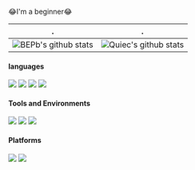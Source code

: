 😂I'm a beginner😂

| .                                                                                                                                       | .                                                                                                                         |
|-----------------------------------------------------------------------------------------------------------------------------------------|---------------------------------------------------------------------------------------------------------------------------|
| ![BEPb's github stats](https://github-readme-stats.vercel.app/api?username=byrzhm&show_icons=true&theme=radical&include_all_commits=true) | ![Quiec's github stats](https://github-readme-stats.vercel.app/api/top-langs/?username=byrzhm&theme=radical&layout=compact) |

#### languages
[![](https://img.shields.io/badge/C-A8B9CC?logo=c&logoColor=fff)](https://en.cppreference.com/w/c/language)
[![](https://img.shields.io/badge/C++-00599C?logo=cplusplus&logoColor=fff)](https://en.cppreference.com/w/)
[![](https://img.shields.io/badge/C%23-512BD4?logo=csharp&logoColor=fff)](https://learn.microsoft.com/en-us/dotnet/csharp/)
[![](https://img.shields.io/badge/python-3776AB?logo=python&logoColor=fff)](https://docs.python.org/3/)

#### Tools and Environments
![](https://img.shields.io/badge/VS-5C2D91?logo=Visual-Studio&logoColor=fff)
![](https://img.shields.io/badge/VSCode-007ACC?logo=Visual-Studio&logoColor=fff)
![](https://img.shields.io/badge/Unity-000000?logo=unity&logoColor=fff)

#### Platforms

![](https://img.shields.io/badge/Windows_11-0078D4?logo=windows&logoColor=fff)
![](https://img.shields.io/badge/Linux-FCC624?logo=Linux&logoColor=fff)
